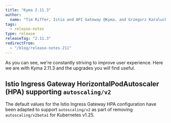 ```yaml
---
title: "Kyma 2.11.3"
author:
  name: "Tim Riffer, Istio and API Gateway @Kyma, and Grzegorz Karaluch, Technical Writer @Kyma"
tags:
  - release-notes 
type: release 
releaseTag: "2.11.3"
redirectFrom:
  - "/blog/release-notes-211"
---
```


As you can see, we're constantly striving to improve user experience. Here we are with Kyma 2.11.3 and the upgrades you will find useful.

<!-- overview -->

## Istio Ingress Gateway HorizontalPodAutoscaler (HPA) supporting `autoscaling/v2`

The default values for the Istio Ingress Gateway HPA configuration have been adapted to support `autoscaling/v2` as part of removing `autoscaling/v2beta1` for Kubernetes v1.25.  
